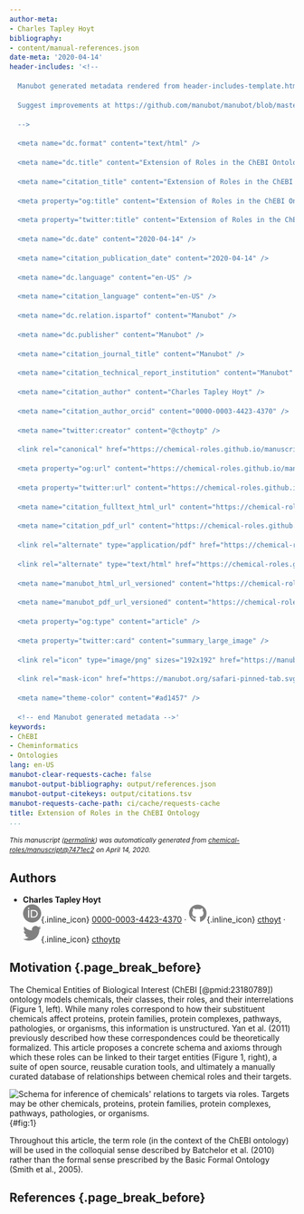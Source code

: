 ```yaml
---
author-meta:
- Charles Tapley Hoyt
bibliography:
- content/manual-references.json
date-meta: '2020-04-14'
header-includes: '<!--

  Manubot generated metadata rendered from header-includes-template.html.

  Suggest improvements at https://github.com/manubot/manubot/blob/master/manubot/process/header-includes-template.html

  -->

  <meta name="dc.format" content="text/html" />

  <meta name="dc.title" content="Extension of Roles in the ChEBI Ontology" />

  <meta name="citation_title" content="Extension of Roles in the ChEBI Ontology" />

  <meta property="og:title" content="Extension of Roles in the ChEBI Ontology" />

  <meta property="twitter:title" content="Extension of Roles in the ChEBI Ontology" />

  <meta name="dc.date" content="2020-04-14" />

  <meta name="citation_publication_date" content="2020-04-14" />

  <meta name="dc.language" content="en-US" />

  <meta name="citation_language" content="en-US" />

  <meta name="dc.relation.ispartof" content="Manubot" />

  <meta name="dc.publisher" content="Manubot" />

  <meta name="citation_journal_title" content="Manubot" />

  <meta name="citation_technical_report_institution" content="Manubot" />

  <meta name="citation_author" content="Charles Tapley Hoyt" />

  <meta name="citation_author_orcid" content="0000-0003-4423-4370" />

  <meta name="twitter:creator" content="@cthoytp" />

  <link rel="canonical" href="https://chemical-roles.github.io/manuscript/" />

  <meta property="og:url" content="https://chemical-roles.github.io/manuscript/" />

  <meta property="twitter:url" content="https://chemical-roles.github.io/manuscript/" />

  <meta name="citation_fulltext_html_url" content="https://chemical-roles.github.io/manuscript/" />

  <meta name="citation_pdf_url" content="https://chemical-roles.github.io/manuscript/manuscript.pdf" />

  <link rel="alternate" type="application/pdf" href="https://chemical-roles.github.io/manuscript/manuscript.pdf" />

  <link rel="alternate" type="text/html" href="https://chemical-roles.github.io/manuscript/v/7471ec29b79f7ee7be96dec5075a2f50f5efc5ec/" />

  <meta name="manubot_html_url_versioned" content="https://chemical-roles.github.io/manuscript/v/7471ec29b79f7ee7be96dec5075a2f50f5efc5ec/" />

  <meta name="manubot_pdf_url_versioned" content="https://chemical-roles.github.io/manuscript/v/7471ec29b79f7ee7be96dec5075a2f50f5efc5ec/manuscript.pdf" />

  <meta property="og:type" content="article" />

  <meta property="twitter:card" content="summary_large_image" />

  <link rel="icon" type="image/png" sizes="192x192" href="https://manubot.org/favicon-192x192.png" />

  <link rel="mask-icon" href="https://manubot.org/safari-pinned-tab.svg" color="#ad1457" />

  <meta name="theme-color" content="#ad1457" />

  <!-- end Manubot generated metadata -->'
keywords:
- ChEBI
- Cheminformatics
- Ontologies
lang: en-US
manubot-clear-requests-cache: false
manubot-output-bibliography: output/references.json
manubot-output-citekeys: output/citations.tsv
manubot-requests-cache-path: ci/cache/requests-cache
title: Extension of Roles in the ChEBI Ontology
...
```







<small><em>
This manuscript
([permalink](https://chemical-roles.github.io/manuscript/v/7471ec29b79f7ee7be96dec5075a2f50f5efc5ec/))
was automatically generated
from [chemical-roles/manuscript@7471ec2](https://github.com/chemical-roles/manuscript/tree/7471ec29b79f7ee7be96dec5075a2f50f5efc5ec)
on April 14, 2020.
</em></small>

## Authors



+ **Charles Tapley Hoyt**<br>
    ![ORCID icon](images/orcid.svg){.inline_icon}
    [0000-0003-4423-4370](https://orcid.org/0000-0003-4423-4370)
    · ![GitHub icon](images/github.svg){.inline_icon}
    [cthoyt](https://github.com/cthoyt)
    · ![Twitter icon](images/twitter.svg){.inline_icon}
    [cthoytp](https://twitter.com/cthoytp)<br>
  <small>
  </small>



## Motivation {.page_break_before}

The Chemical Entities of Biological Interest (ChEBI [@pmid:23180789]) ontology models chemicals, their classes,
their roles, and their interrelations (Figure 1, left). While many roles correspond to how their substituent chemicals
affect proteins, protein families, protein complexes, pathways, pathologies, or organisms, this information is
unstructured. Yan et al. (2011) previously described how these correspondences could be theoretically formalized.
This article proposes a concrete schema and axioms through which these roles can be linked to their target entities
(Figure 1, right), a suite of open source, reusable curation tools, and ultimately a manually curated database of
relationships between chemical roles and their targets. 

![ Schema for inference of chemicals' relations to targets via roles.
Targets may be other chemicals, proteins, protein families, protein
complexes, pathways, pathologies, or organisms.](images/overview.svg){#fig:1}

Throughout this article, the term role (in the context of the ChEBI ontology) will be used in the colloquial sense
described by Batchelor et al. (2010) rather than the formal sense prescribed by the Basic Formal Ontology
(Smith et al., 2005).


## References {.page_break_before}

<!-- Explicitly insert bibliography here -->
<div id="refs"></div>

